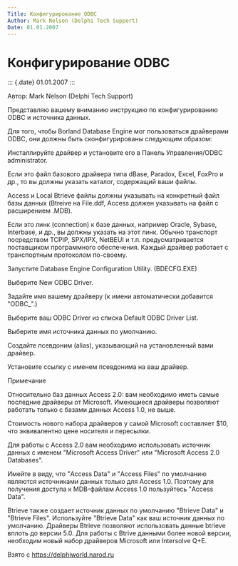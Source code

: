 ```yaml
---
Title: Конфигурирование ODBC
Author: Mark Nelson (Delphi Tech Support)
Date: 01.01.2007
---
```



Конфигурирование ODBC
=====================

::: {.date}
01.01.2007
:::

Автор: Mark Nelson (Delphi Tech Support)

Представляю вашему вниманию инструкцию по конфигурированию ODBC и
источника данных.

Для того, чтобы Borland Database Engine мог пользоваться драйверами
ODBC, они должны быть сконфигурированы следующим образом:

Инсталлируйте драйвер и установите его в Панель Управления/ODBC
administrator.

Если это файл базового драйвера типа dBase, Paradox, Excel, FoxPro и
др., то вы должны указать каталог, содержащий ваши файлы.

Access и Local Btrieve файлы должны указывать на конкретный файл базы
данных (Btreive на File.ddf, Access должен указывать на файл с
расширением .MDB).

Если это линк (connection) к базе данных, например Oracle, Sybase,
Interbase, и др., вы должны указать на этот линк. Обычно транспорт
посредством TCPIP, SPX/IPX, NetBEUI и т.п. предусматривается поставщиком
программного обеспечения. Каждый драйвер работает с транспортным
протоколом по-своему.

Запустите Database Engine Configuration Utility. (BDECFG.EXE)

Выберите New ODBC Driver.

Задайте имя вашему драйверу (к имени автоматически добавится
\"ODBC\_\".)

Выберите ваш ODBC Driver из списка Default ODBC Driver List.

Выберите имя источника данных по умолчанию.

Создайте псевдоним (alias), указывающий на установленный вами драйвер.

Установите ссылку с именем псевдонима на ваш драйвер.

Примечание

Относительно баз данных Access 2.0: вам необходимо иметь самые последние
драйверы от Microsoft. Имеющиеся драйверы позволяют работать только с
базами данных Access 1.0, не выше.

Стоимость нового набора драйверов у самой Microsoft составляет $10, что
эквивалентно цене носителя и пересылки.

Для работы с Access 2.0 вам необходимо использовать источник данных с
именем \"Microsoft Access Driver\" или \"Microsoft Access 2.0
Databases\".

Имейте в виду, что \"Access Data\" и \"Access Files\" по умолчанию
являются источниками данных только для Access 1.0. Поэтому для получения
доступа к MDB-файлам Access 1.0 пользуйтесь \"Access Data\".

Btrieve также создает источник данных по умолчанию \"Btrieve Data\" и
\"Btrieve Files\". Используйте \"Btrieve Data\" как ваш источник данных
по умолчанию. Драйверы Btrieve позволяют использовать данные btrieve
вплоть до версии 5.0. Для работы с Btrive данными более новой версии,
необходим новый набор драйверов Microsoft или Intersolve Q+E.

Взято с <https://delphiworld.narod.ru>
